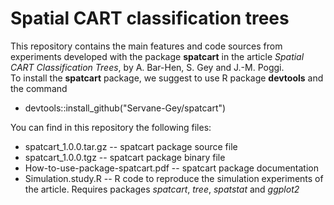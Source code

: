 # Spatial CART classification trees

This repository contains the main features and code sources from experiments developed with the package **spatcart** in the article *Spatial CART Classification Trees*, by A. Bar-Hen, S. Gey and J.-M. Poggi.  
To install the **spatcart** package, we suggest to use R package **devtools** and the command  
* devtools::install_github("Servane-Gey/spatcart")

You can find in this repository the following files:
* spatcart_1.0.0.tar.gz -- spatcart package source file
* spatcart_1.0.0.tgz -- spatcart package binary file
* How-to-use-package-spatcart.pdf -- spatcart package documentation
* Simulation.study.R -- R code to reproduce the simulation experiments of the article. Requires packages *spatcart*, *tree*, *spatstat* and *ggplot2*
